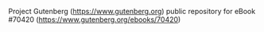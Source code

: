 Project Gutenberg (https://www.gutenberg.org) public repository for
eBook #70420 (https://www.gutenberg.org/ebooks/70420)
